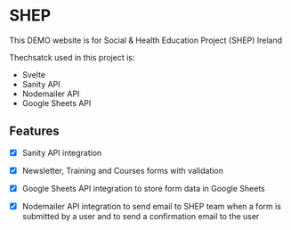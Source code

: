 # SHEP

This DEMO website is for Social & Health Education Project (SHEP) Ireland

Thechsatck used in this project is:
- Svelte
- Sanity API
- Nodemailer API
- Google Sheets API

## Features
- [x] Sanity API integration
- [x] Newsletter, Training and Courses forms with validation
- [x] Google Sheets API integration to store form data in Google Sheets
- [x] Nodemailer API integration to send email to SHEP team when a form is submitted by a user and to send a confirmation email to the user





